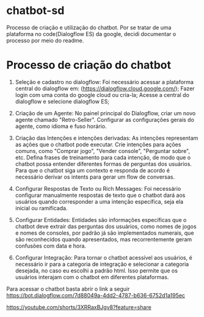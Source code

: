 # chatbot-sd
Processo de criação e utilização do chatbot.
Por se tratar de uma plataforma no code(Dialogflow ES) da google, decidi documentar o processo por meio do readme.

# Processo de criação do chatbot

1. Seleção e cadastro no dialogflow:
Foi necessário acessar a plataforma central do dialogflow em: (https://dialogflow.cloud.google.com/);
Fazer login com uma conta do google cloud ou cria-la;
Acesse a central do dialogflow e selecione dialogflow ES;

2. Criação de um Agente:
No painel principal do Dialogflow, criar um novo agente chamado "Retro-Seller".
Configurar as configurações gerais do agente, como idioma e fuso horário.

3. Criação das Intenções e intenções derivadas:
As intenções representam as ações que o chatbot pode executar. Crie intenções para ações comuns, como "Comprar jogo", "Vender console", "Perguntar sobre", etc.
Defina frases de treinamento para cada intenção, de modo que o chatbot possa entender diferentes formas de perguntas dos usuários. Para que o chatbot siga um contexto e responda de acordo é necessário derivar os intents para gerar um flow de conversas.

4. Configurar Respostas de Texto ou Rich Messages:
Foi necessário configurar manualmente respostas de texto que o chatbot dará aos usuários quando corresponder a uma intenção específica, seja ela inicial ou ramificada.

5. Configurar Entidades:
Entidades são informações específicas que o chatbot deve extrair das perguntas dos usuários, como nomes de jogos e nomes de consoles, por padrão já são implementados numerais, que são reconhecidos quando apresentados, mas recorrentemente geram confusões com data e hora.

6. Configurar Integração:
Para tornar o chatbot acessível aos usuários, é necessário ir para a categoria de integração e selecionar a categoria desejada, no caso eu escolhi a padrão html. Isso permite que os usuários interajam com o chatbot em diferentes plataformas.



Para acessar o chatbot basta abrir o link a seguir
https://bot.dialogflow.com/7d88049a-4dd2-4787-b636-6752d1a195ec

https://youtube.com/shorts/3XRRaxBJgv8?feature=share

